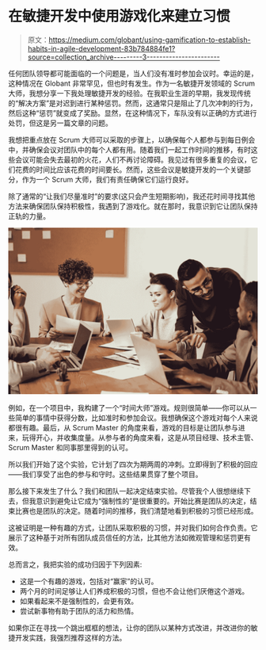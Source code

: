 # 在敏捷开发中使用游戏化来建立习惯

> 原文：<https://medium.com/globant/using-gamification-to-establish-habits-in-agile-development-83b784884fe1?source=collection_archive---------3----------------------->

任何团队领导都可能面临的一个问题是，当人们没有准时参加会议时。幸运的是，这种情况在 Globant 非常罕见，但也时有发生。作为一名敏捷开发领域的 Scrum 大师，我想分享一下我处理敏捷开发的经验。在我职业生涯的早期，我发现传统的“解决方案”是对迟到进行某种惩罚。然而，这通常只是阻止了几次冲刺的行为，然后这种“惩罚”就变成了奖励。显然，在这种情况下，车队没有以正确的方式进行处罚，但这是另一篇文章的问题。

我想把重点放在 Scrum 大师可以采取的步骤上，以确保每个人都参与到每日例会中，并确保会议对团队中的每个人都有用。随着我们一起工作时间的推移，有时这些会议可能会失去最初的火花，人们不再讨论障碍。我见过有很多重复的会议，它们花费的时间比应该花费的时间要长。然而，这些会议是敏捷开发的一个关键部分，作为一个 Scrum 大师，我们有责任确保它们运行良好。

除了通常的“让我们尽量准时”的要求(这只会产生短期影响)，我还花时间寻找其他方法来确保团队保持积极性，我遇到了游戏化。就在那时，我意识到它让团队保持正轨的力量。

![](img/a14e36b2ea90b00bef3939cea7a05d48.png)

例如，在一个项目中，我构建了一个“时间大师”游戏。规则很简单——你可以从一些简单的事情中获得分数，比如准时和参加会议。我想确保这个游戏对每个人来说都很有趣。最后，从 Scrum Master 的角度来看，游戏的目标是让团队参与进来，玩得开心，并收集度量。从参与者的角度来看，这是从项目经理、技术主管、Scrum Master 和同事那里得到的认可。

所以我们开始了这个实验，它计划了四次为期两周的冲刺。立即得到了积极的回应——我们享受了出色的参与和守时。这些结果贯穿了整个项目。

那么接下来发生了什么？我们和团队一起决定结束实验。尽管我个人很想继续下去，但我意识到避免让它成为“强制性的”是很重要的。开始比赛是团队的决定，结束比赛也是团队的决定。随着时间的推移，我们清楚地看到积极的习惯已经形成。

这被证明是一种有趣的方式，让团队采取积极的习惯，并对我们如何合作负责。它展示了这种基于对所有团队成员信任的方法，比其他方法如微观管理和惩罚更有效。

总而言之，我把实验的成功归因于下列因素:

*   这是一个有趣的游戏，包括对“赢家”的认可。
*   两个月的时间足够让人们养成积极的习惯，但也不会让他们厌倦这个游戏。
*   如果看起来不是强制性的，会更有效。
*   尝试新事物有助于团队的活力和热情。

如果你正在寻找一个跳出框框的想法，让你的团队以某种方式改进，并改进你的敏捷开发实践，我强烈推荐这样的方法。